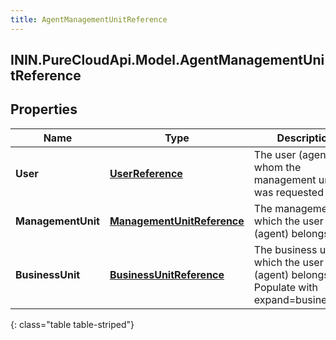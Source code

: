 ```yaml
---
title: AgentManagementUnitReference
---
```

## ININ.PureCloudApi.Model.AgentManagementUnitReference

## Properties

|Name | Type | Description | Notes|
|------------ | ------------- | ------------- | -------------|
| **User** | [**UserReference**](UserReference.html) | The user (agent) for whom the management unit was requested | [optional] |
| **ManagementUnit** | [**ManagementUnitReference**](ManagementUnitReference.html) | The management to which the user (agent) belongs | [optional] |
| **BusinessUnit** | [**BusinessUnitReference**](BusinessUnitReference.html) | The business unit to which the user (agent) belongs. Populate with expand&#x3D;businessUnit | [optional] |
{: class="table table-striped"}



